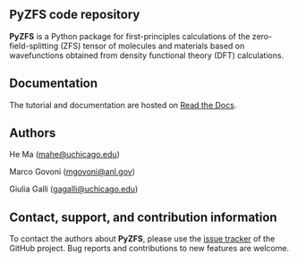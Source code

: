 ## **PyZFS** code repository

**PyZFS** is a Python package for first-principles calculations of the zero-field-splitting (ZFS) tensor of molecules and materials based on wavefunctions obtained from density functional theory (DFT) calculations. 

Documentation
------------

The tutorial and documentation are hosted on [Read the Docs](https://pyzfs-doc.readthedocs.io/en/latest/).

Authors
------------
He Ma (mahe@uchicago.edu)

Marco Govoni (mgovoni@anl.gov)

Giulia Galli (gagalli@uchicago.edu)

Contact, support, and contribution information
----------------------------------------------

To contact the authors about **PyZFS**, please use the [issue tracker](https://github.com/hema-ted/pyzfs/issues) of the GitHub project. Bug reports and contributions to new features are welcome.
